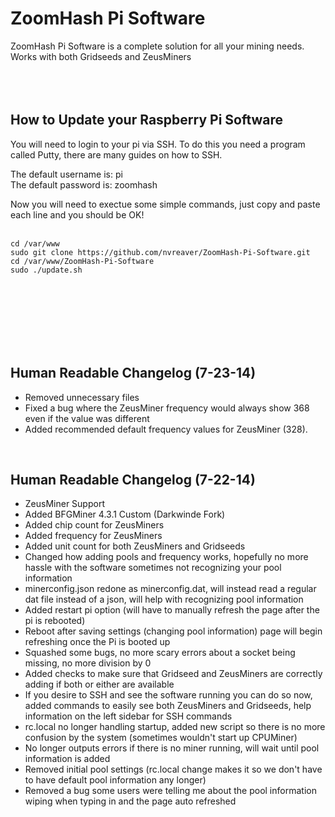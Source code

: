 ZoomHash Pi Software
====================
ZoomHash Pi Software is a complete solution for all your mining needs.<br />
Works with both Gridseeds and ZeusMiners<br />
<br />
<br />
<br />
<h2>How to Update your Raspberry Pi Software</h2>
You will need to login to your pi via SSH. To do this you need a program called Putty, there are many guides on how to SSH. 

The default username is: pi<br />
The default password is: zoomhash


Now you will need to exectue some simple commands, just copy and paste each line and you should be OK!<br /><br />
```
cd /var/www
sudo git clone https://github.com/nvreaver/ZoomHash-Pi-Software.git
cd /var/www/ZoomHash-Pi-Software
sudo ./update.sh
```

<br />
<br />
<br />
<br />
<br />
<br />
<h2>Human Readable Changelog (7-23-14)</h2>
<ul>
<li>Removed unnecessary files<br /></li>
<li>Fixed a bug where the ZeusMiner frequency would always show 368 even if the value was different<br/></li>
<li>Added recommended default frequency values for ZeusMiner (328).<br /></li>
</ul>


<br />
<h2>Human Readable Changelog (7-22-14)</h2>
<ul>
<li>ZeusMiner Support<br /></li>
<li>Added BFGMiner 4.3.1 Custom (Darkwinde Fork)<br /></li>
<li>Added chip count for ZeusMiners<br /></li>
<li>Added frequency for ZeusMiners<br /></li>
<li>Added unit count for both ZeusMiners and Gridseeds<br /></li>
<li>Changed how adding pools and frequency works, hopefully no more hassle with the software sometimes not recognizing your pool information<br /></li>
<li>minerconfig.json redone as minerconfig.dat, will instead read a regular dat file instead of a json, will help with recognizing pool information<br /></li>
<li>Added restart pi option (will have to manually refresh the page after the pi is rebooted)<br /></li>
<li>Reboot after saving settings (changing pool information) page will begin refreshing once the Pi is booted up<br /></li>
<li>Squashed some bugs, no more scary errors about a socket being missing, no more division by 0<br /></li>
<li>Added checks to make sure that Gridseed and ZeusMiners are correctly adding if both or either are available<br /></li>
<li>If you desire to SSH and see the software running you can do so now, added commands to easily see both ZeusMiners and Gridseeds, help information on the left sidebar for SSH commands<br /></li>
<li>rc.local no longer handling startup, added new script so there is no more confusion by the system (sometimes wouldn't start up CPUMiner)<br /></li>
<li>No longer outputs errors if there is no miner running, will wait until pool information is added<br /></li>
<li>Removed initial pool settings (rc.local change makes it so we don't have to have default pool information any longer)<br /></li>
<li>Removed a bug some users were telling me about the pool information wiping when typing in and the page auto refreshed<br /></li>
</ul>
